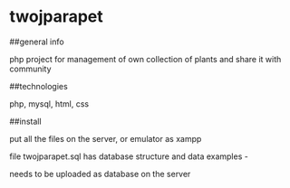 # twojparapet

##general info

php project for management of own collection of plants and share it with community


##technologies

php, mysql, html, css


##install

put all the files on the server, or emulator as xampp



file twojparapet.sql has database structure and data examples -

needs to be uploaded as database on the server
